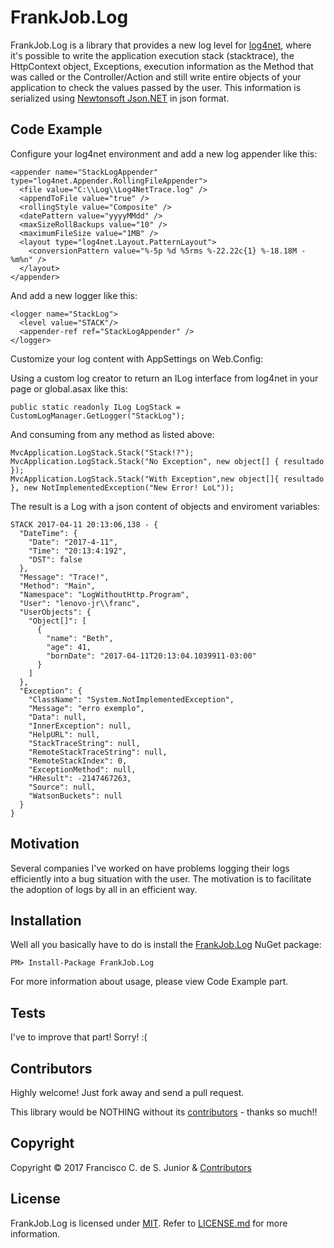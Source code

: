 # FrankJob.Log

FrankJob.Log is a library that provides a new log level for [log4net](https://logging.apache.org/log4net/), where it's possible to write the application execution stack (stacktrace), the HttpContext object, Exceptions, execution information as the Method that was called or the Controller/Action and still write entire objects of your application to check the values passed by the user.
This information is serialized using [Newtonsoft Json.NET](https://github.com/JamesNK/Newtonsoft.Json) in json format.

## Code Example
Configure your log4net environment and add a new log appender like this:

    <appender name="StackLogAppender" type="log4net.Appender.RollingFileAppender">
      <file value="C:\\Log\\Log4NetTrace.log" />
      <appendToFile value="true" />
      <rollingStyle value="Composite" />
      <datePattern value="yyyyMMdd" />
      <maxSizeRollBackups value="10" />
      <maximumFileSize value="1MB" />
      <layout type="log4net.Layout.PatternLayout">
        <conversionPattern value="%-5p %d %5rms %-22.22c{1} %-18.18M - %m%n" />
      </layout>
    </appender>
    
And add a new logger like this:
    
    <logger name="StackLog">
      <level value="STACK"/>
      <appender-ref ref="StackLogAppender" />
    </logger>

Customize your log content with AppSettings on Web.Config:

  <appSettings>
    <!-- enable stack log -->
    <add key="FrankJob.Log.EnableStackLog" value="false" />
    <!-- show all properties fields of object -->
    <add key="FrankJob.Log.ShowDefaultPropertiesValue" value="false" />
    <!-- Indent json log -->
    <add key="FrankJob.Log.JsonIndented" value="true" />
    <!-- put domain\user1; domain\user2 format to monitor a user. No value monitor all users -->
    <add key="FrankJob.Log.UsersToMonitor" value="" />
    <!-- override the configuration when monitor a specific user and enable all log properties fields -->
    <add key="FrankJob.Log.EnableAllSettingsInUsersToMonitor" value="false" />
    <!-- enable log of HttpContext object -->
    <add key="FrankJob.Log.EnableHttpContext" value="false" />
    <!-- ignore parts of HttpContext object like Cache; Current -->
    <add key="FrankJob.Log.HttpContextPropertiesIgnore" value="" />
    <!-- enable stacktrace of log execution -->
    <add key="FrankJob.Log.EnableStackTrace" value="false" />
    <!-- log stacktrace with file columns and rows or all stack -->
    <add key="FrankJob.Log.StackTraceWithoutNumbers" value="false" />
    <!-- enable Server Variables log -->
    <add key="FrankJob.Log.EnableServerVariables" value="false" />
  </appSettings>

Using a custom log creator to return an ILog interface from log4net in your page or global.asax like this:

    public static readonly ILog LogStack = CustomLogManager.GetLogger("StackLog");

And consuming from any method as listed above:

    MvcApplication.LogStack.Stack("Stack!?");
    MvcApplication.LogStack.Stack("No Exception", new object[] { resultado });
    MvcApplication.LogStack.Stack("With Exception",new object[]{ resultado }, new NotImplementedException("New Error! LoL"));
    
The result is a Log with a json content of objects and enviroment variables:

    STACK 2017-04-11 20:13:06,138 - {
      "DateTime": {
        "Date": "2017-4-11",
        "Time": "20:13:4:192",
        "DST": false
      },
      "Message": "Trace!",
      "Method": "Main",
      "Namespace": "LogWithoutHttp.Program",
      "User": "lenovo-jr\\franc",
      "UserObjects": {
        "Object[]": [
          {
            "name": "Beth",
            "age": 41,
            "bornDate": "2017-04-11T20:13:04.1039911-03:00"
          }
        ]
      },
      "Exception": {
        "ClassName": "System.NotImplementedException",
        "Message": "erro exemplo",
        "Data": null,
        "InnerException": null,
        "HelpURL": null,
        "StackTraceString": null,
        "RemoteStackTraceString": null,
        "RemoteStackIndex": 0,
        "ExceptionMethod": null,
        "HResult": -2147467263,
        "Source": null,
        "WatsonBuckets": null
      }
    }

## Motivation

Several companies I've worked on have problems logging their logs efficiently into a bug situation with the user.
The motivation is to facilitate the adoption of logs by all in an efficient way.

## Installation

Well all you basically have to do is install the [FrankJob.Log](https://www.nuget.org/packages/FrankJob.Log) NuGet package:

`PM> Install-Package FrankJob.Log`

For more information about usage, please view Code Example part.

## Tests

I've to improve that part! Sorry! :(

## Contributors

Highly welcome! Just fork away and send a pull request.

This library would be NOTHING without its [contributors](https://github.com/FrankJob/FrankJob.Log/graphs/contributors) - thanks so much!!

## Copyright

Copyright © 2017 Francisco C. de S. Junior & [Contributors](https://github.com/FrankJob/FrankJob.Log/graphs/contributors)

## License

FrankJob.Log is licensed under [MIT](http://www.opensource.org/licenses/mit-license.php "Read more about the MIT license form"). Refer to [LICENSE.md](https://github.com/FrankJob/FrankJob.Log/blob/master/LICENSE.md) for more information.


